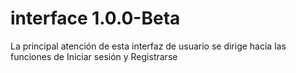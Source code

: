 # interface 1.0.0-Beta
La principal atención de esta interfaz de usuario se dirige hacia las funciones de Iniciar sesión y Registrarse

